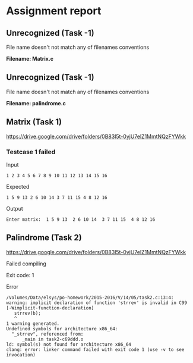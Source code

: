 # Assignment report
## Unrecognized (Task -1)
File name doesn't not match any of filenames conventions

**Filename: Matrix.c**
## Unrecognized (Task -1)
File name doesn't not match any of filenames conventions

**Filename: palindrome.c**
## Matrix (Task 1)
https://drive.google.com/drive/folders/0B83l5t-0yjU7elZ1MmtNQzFYWkk

### Testcase 1 failed
Input
```
1 2 3 4 5 6 7 8 9 10 11 12 13 14 15 16
```


Expected
```
1 5 9 13 2 6 10 14 3 7 11 15 4 8 12 16
```


Output
```
Enter matrix:  1 5 9 13  2 6 10 14  3 7 11 15  4 8 12 16  
```

## Palindrome (Task 2)
https://drive.google.com/drive/folders/0B83l5t-0yjU7elZ1MmtNQzFYWkk

Failed compiling

Exit code: 1

Error
```
/Volumes/Data/elsys/po-homework/2015-2016/V/14/05/task2.c:13:4: warning: implicit declaration of function 'strrev' is invalid in C99 [-Wimplicit-function-declaration]
   strrev(b);
   ^
1 warning generated.
Undefined symbols for architecture x86_64:
  "_strrev", referenced from:
      _main in task2-c69ddd.o
ld: symbol(s) not found for architecture x86_64
clang: error: linker command failed with exit code 1 (use -v to see invocation)

```


